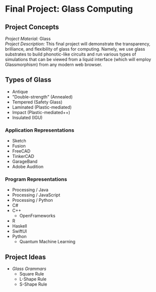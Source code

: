 # Final Project: Glass Computing

## Project Concepts
*Project Material:* Glass  
*Project Description:* This final project will demonstrate the transparency, brilliance, and flexibility of glass for computing. Namely, we use glass substrates to build phonotic-like circuits and run various types of simulations that can be viewed from a liquid interface (which will employ Glassmorphism) from any modern web browser.

## Types of Glass
* Antique
* "Double-strength" (Annealed)
* Tempered (Safety Glass)
* Laminated (Plastic-mediated)
* Impact (Plastic-mediated++)
* Insulated (IGU)


<!-- ## Project Representations
Representation 1:
Representation 2:
Representation 3: -->

### Application Representations
* Sketch
* Fusion
* FreeCAD
* TinkerCAD
* GarageBand
* Adobe Audition
<!-- * Miro
* Spotify -->

### Program Representations
* Processing / Java
* Processing / JavaScript
* Processing / Python
* C#
* C++
  * OpenFrameworks
* R
* Haskell
* SwiftUI
* Python
  * Quantum Machine Learning

## Project Ideas
* *Glass Grammars*
  * Square Rule
  * L-Shape Rule
  * S-Shape Rule


**<!-- Harmonic Oscillators (Harmonic Hopfield Networks)
Compression -> Crystals -> Crystal Intelligence -> Intelligence -->**
